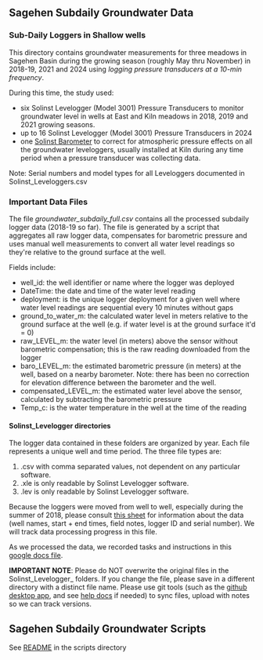## Sagehen Subdaily Groundwater Data

### Sub-Daily Loggers in Shallow wells

This directory contains groundwater measurements for three meadows in Sagehen Basin during the growing season (roughly May thru November) in 2018-19, 2021 and 2024 using *logging pressure transducers at a 10-min frequency*. 

During this time, the study used:

- six Solinst Levelogger (Model 3001) Pressure Transducers to monitor groundwater level in wells at East and Kiln meadows in 2018, 2019 and 2021 growing seasons.
- up to 16 Solinst Levelogger (Model 3001) Pressure Transducers in 2024 
- one [Solinst Barometer](https://www.solinst.com/products/dataloggers-and-telemetry/3001-levelogger-series/levelogger-edge/datasheet/barometric-compensation.php) to correct for atmospheric pressure effects on all the groundwater leveloggers, usually installed at Kiln during any time period when a pressure transducer was collecting data.

Note: Serial numbers and model types for all Leveloggers documented in Solinst_Leveloggers.csv

### Important Data Files

The file *groundwater_subdaily_full.csv* contains all the processed subdaily logger data (2018-19 so far). The file is generated by a script that aggregates all raw logger data, compensates for barometric pressure and uses manual well measurements to convert all water level readings so they're relative to the ground surface at the well.

Fields include:

* well_id:  the well identifier or name where the logger was deployed
* DateTime: the date and time of the water level reading
* deployment: is the unique logger deployment for a given well where water level readings are sequential every 10 minutes without gaps
* ground_to_water_m: the calculated water level in meters relative to the ground surface at the well (e.g. if water level is at the ground surface it'd = 0)
* raw_LEVEL_m: the water level (in meters) above the sensor without barometric compensation; this is the raw reading downloaded from the logger
* baro_LEVEL_m: the estimated barometric pressure (in meters) at the well, based on a nearby barometer. Note: there has been no correction for elevation difference between the barometer and the well.
* compensated_LEVEL_m: the estimated water level above the sensor, calculated by subtracting the barometric pressure
* Temp_c: is the water temperature in the well at the time of the reading


#### Solinst_Levelogger directories

The logger data contained in these folders are organized by year. Each file represents a unique well and time period. The three file types are:

1. .csv with comma separated values, not dependent on any particular software.
2. .xle is only readable by Solinst Levelogger software.
3. .lev is only readable by Solinst Levelogger software.

Because the loggers were moved from well to well, especially during the summer of 2018, please consult [this sheet](https://docs.google.com/spreadsheets/d/1AUDLyi7_ER2n2P46caTSbKDx0lcRPYqYAcefWkf2Hr0/edit#gid=258617925) for information about the data (well names, start + end times, field notes, logger ID and serial number).  We will track data processing progress in this file.

As we processed the data, we recorded tasks and instructions in this [google docs file](https://docs.google.com/document/d/1SkeEyw_Hy92w4wKUREM5MnydNLWko_dcTGWOw4gq3G8/edit).

**IMPORTANT NOTE**: Please do NOT overwrite the original files in the Solinst_Levelogger_ folders. If you change the file, please save in a different directory with a distinct file name. Please use git tools (such as the [github desktop app](https://desktop.github.com/), and see [help docs](https://docs.github.com/en/desktop) if needed) to sync files, upload with notes so we can track versions.

## Sagehen Subdaily Groundwater Scripts
See [README](https://github.com/jnatali/sagehen_meadows/blob/main/scripts/groundwater/README.md) in the scripts directory
